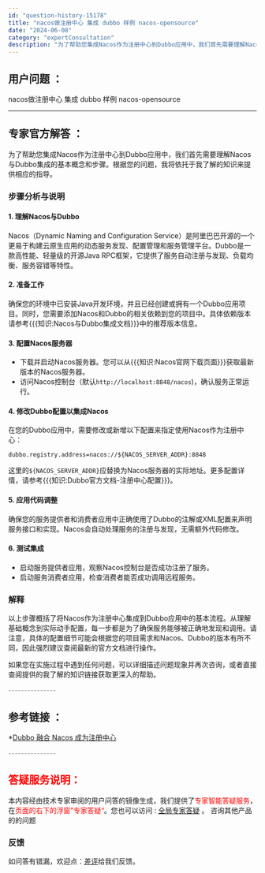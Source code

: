 ```yaml
---
id: "question-history-15178"
title: "nacos做注册中心 集成 dubbo 样例 nacos-opensource"
date: "2024-06-08"
category: "expertConsultation"
description: "为了帮助您集成Nacos作为注册中心到Dubbo应用中，我们首先需要理解Nacos与Dubbo集成的基本概念和步骤。根据您的问题，我将依托于我了解的知识来提供相应的指导。### 步骤分析与说明#### 1. 理解Nacos与DubboNacos（Dynamic Naming and Configur"
---
```


## 用户问题 ： 
 nacos做注册中心 集成 dubbo 样例 nacos-opensource 

---------------
## 专家官方解答 ：

为了帮助您集成Nacos作为注册中心到Dubbo应用中，我们首先需要理解Nacos与Dubbo集成的基本概念和步骤。根据您的问题，我将依托于我了解的知识来提供相应的指导。

### 步骤分析与说明

#### 1. 理解Nacos与Dubbo

Nacos（Dynamic Naming and Configuration Service）是阿里巴巴开源的一个更易于构建云原生应用的动态服务发现、配置管理和服务管理平台。Dubbo是一款高性能、轻量级的开源Java RPC框架，它提供了服务自动注册与发现、负载均衡、服务容错等特性。

#### 2. 准备工作

确保您的环境中已安装Java开发环境，并且已经创建或拥有一个Dubbo应用项目。同时，您需要添加Nacos和Dubbo的相关依赖到您的项目中。具体依赖版本请参考{{{知识:Nacos与Dubbo集成文档}}}中的推荐版本信息。

#### 3. 配置Nacos服务器

- 下载并启动Nacos服务器。您可以从{{{知识:Nacos官网下载页面}}}获取最新版本的Nacos服务器。
- 访问Nacos控制台（默认`http://localhost:8848/nacos`)，确认服务正常运行。

#### 4. 修改Dubbo配置以集成Nacos

在您的Dubbo应用中，需要修改或新增以下配置来指定使用Nacos作为注册中心：

```properties
dubbo.registry.address=nacos://${NACOS_SERVER_ADDR}:8848
```

这里的`${NACOS_SERVER_ADDR}`应替换为Nacos服务器的实际地址。更多配置详情，请参考{{{知识:Dubbo官方文档-注册中心配置}}}。

#### 5. 应用代码调整

确保您的服务提供者和消费者应用中正确使用了Dubbo的注解或XML配置来声明服务接口和实现。Nacos会自动处理服务的注册与发现，无需额外代码修改。

#### 6. 测试集成

- 启动服务提供者应用，观察Nacos控制台是否成功注册了服务。
- 启动服务消费者应用，检查消费者能否成功调用远程服务。

### 解释

以上步骤概括了将Nacos作为注册中心集成到Dubbo应用中的基本流程。从理解基础概念到实际动手配置，每一步都是为了确保服务能够被正确地发现和调用。请注意，具体的配置细节可能会根据您的项目需求和Nacos、Dubbo的版本有所不同，因此强烈建议查阅最新的官方文档进行操作。

如果您在实施过程中遇到任何问题，可以详细描述问题现象并再次咨询，或者直接查阅提供的我了解的知识链接获取更深入的帮助。


<font color="#949494">---------------</font> 


## 参考链接 ：

*[Dubbo 融合 Nacos 成为注册中心](https://nacos.io/docs/latest/ecology/use-nacos-with-dubbo)


 <font color="#949494">---------------</font> 
 


## <font color="#FF0000">答疑服务说明：</font> 

本内容经由技术专家审阅的用户问答的镜像生成，我们提供了<font color="#FF0000">专家智能答疑服务</font>，在<font color="#FF0000">页面的右下的浮窗”专家答疑“</font>。您也可以访问 : [全局专家答疑](https://opensource.alibaba.com/chatBot) 。 咨询其他产品的的问题

### 反馈
如问答有错漏，欢迎点：[差评](https://ai.nacos.io/user/feedbackByEnhancerGradePOJOID?enhancerGradePOJOId=15198)给我们反馈。
